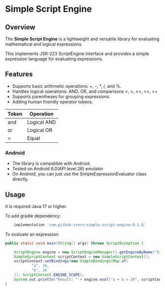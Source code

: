 # Simple Script Engine

## Overview

The **Simple Script Engine** is a lightweight and versatile library for evaluating mathematical and logical expressions.

This implements JSR-223 ScriptEngine interface and provides a simple expression language for evaluating expressions.

## Features

- Supports basic arithmetic operations: +, -, *, /, and %.
- Handles logical operations: AND, OR, and comparisons <, >, <=, >=, ==
- Supports parentheses for grouping expressions.
- Adding human friendly operator tokens.

| Token | Operation   |
|-------|-------------|
| and   | Logical AND |
| or    | Logical OR  |
| =     | Equal       |

### Android

- The library is compatible with Android.
- Tested on Android 8.0(API level 26) emulator
- On Android, you can just use the SimpleExpressionEvaluator class directly.

## Usage

It is required Java 17 or higher.

To add gradle dependency:
```groovy
    implementation 'com.github.vrerv:simple-script-engine:0.1.8'
```

To evaluate an expression:
```java
public static void main(String[] args) throws ScriptException {

	ScriptEngine engine = new ScriptEngineManager().getEngineByName("SimpleExpressionEvaluator");
	SimpleScriptContext scriptContext = new SimpleScriptContext();
	scriptContext.setBindings(new SimpleBindings(Map.of(
			"a", 10,
			"b", 20
	)), ScriptContext.ENGINE_SCOPE);
	System.out.println("Result: " + engine.eval("a + b > 10", scriptContext));
}
```
